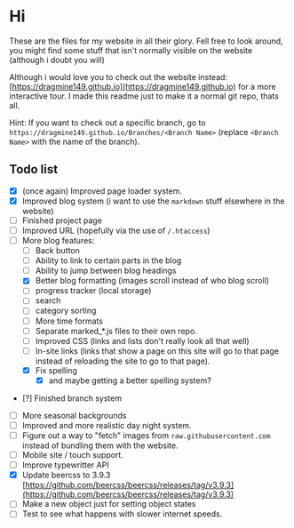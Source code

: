 # Hi
These are the files for my website in all their glory. Fell free to look around, you might find some stuff that isn't normally visible on the website (although i doubt you will)

Although i would love you to check out the website instead: [https://dragmine149.github.io](https://dragmine149.github.io) for a more interactive tour.
I made this readme just to make it a normal git repo, thats all.

Hint: If you want to check out a specific branch, go to `https://dragmine149.github.io/Branches/<Branch Name>` (replace `<Branch Name>` with the name of the branch).

## Todo list
- [x] (once again) Improved page loader system.
- [x] Improved blog system (i want to use the `markdown` stuff elsewhere in the website)
- [ ] Finished project page
- [ ] Improved URL (hopefully via the use of `/.htaccess`)
- [ ] More blog features:
  - [ ] Back button
  - [ ] Ability to link to certain parts in the blog
  - [ ] Ability to jump between blog headings
  - [x] Better blog formatting (images scroll instead of who blog scroll)
  - [ ] progress tracker (local storage)
  - [ ] search
  - [ ] category sorting
  - [ ] More time formats
  - [ ] Separate marked_*.js files to their own repo.
  - [ ] Improved CSS (links and lists don't really look all that well)
  - [ ] In-site links (links that show a page on this site will go to that page instead of reloading the site to go to that page).
  - [X] Fix spelling
    - [X] and maybe getting a better spelling system?
- [?] Finished branch system
- [ ] More seasonal backgrounds
- [ ] Improved and more realistic day night system.
- [ ] Figure out a way to "fetch" images from `raw.githubusercontent.com` instead of bundling them with the website.
- [ ] Mobile site / touch support.
- [ ] Improve typewritter API
- [X] Update beercss to 3.9.3   [https://github.com/beercss/beercss/releases/tag/v3.9.3](https://github.com/beercss/beercss/releases/tag/v3.9.3)
- [ ] Make a new object just for setting object states
- [ ] Test to see what happens with slower internet speeds.
